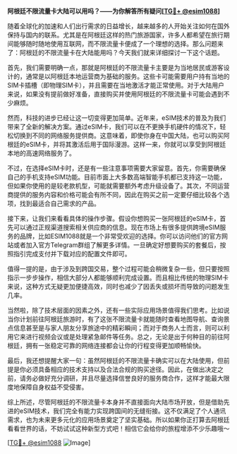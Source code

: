 **阿根廷不限流量卡大陆可以用吗？——为你解答所有疑问[[TG💪+ @esim1088](https://t.me/s/esim1088)]**

随着全球化的加速和人们出行需求的日益增长，越来越多的人开始关注如何在国外保持与国内的联系。尤其是在阿根廷这样的热门旅游国家，许多人都希望在旅行期间能够随时随地使用互联网，而不限流量卡便成了一个理想的选择。那么问题来了：阿根廷的不限流量卡在大陆能用吗？今天我们就来详细探讨一下这个话题。

首先，我们需要明确一点，那就是阿根廷的不限流量卡主要是为当地居民或游客设计的，通常是以阿根廷本地运营商为基础的服务。这些卡可能需要用户持有当地的SIM卡插槽（即物理SIM卡），并且需要在当地激活才能正常使用。对于大陆用户来说，如果没有提前做好准备，直接购买并使用阿根廷的不限流量卡可能会遇到不少麻烦。

然而，科技的进步已经让这一切变得更加简单。近年来，eSIM技术的普及为我们带来了全新的解决方案。通过eSIM卡，我们可以在不更换手机硬件的情况下，轻松切换到不同的网络服务提供商。这意味着，即使你身在中国大陆，也可以购买阿根廷的eSIM卡，并将其激活后用于国际漫游。这样一来，你就可以享受到阿根廷本地的高速网络服务了。

不过，在选择eSIM卡时，还是有一些注意事项需要大家留意。首先，你需要确保自己的手机支持eSIM功能。目前市面上大多数高端智能手机都已支持这一功能，但如果你使用的是较老款机型，可能就需要额外考虑升级设备了。其次，不同运营商提供的服务内容和价格可能会有所不同，因此在购买之前一定要仔细比较各个选项，找到最适合自己需求的产品。

接下来，让我们来看看具体的操作步骤。假设你想购买一张阿根廷的eSIM卡，首先可以通过正规渠道搜索相关供应商的信息。现在市场上有很多提供跨境eSIM服务的品牌，比如ESIM1088就是一个非常受欢迎的选择。你可以访问他们的官方网站或者加入官方Telegram群组了解更多详情。一旦确定好想要购买的套餐后，按照指引完成支付并下载对应的配置文件即可。

值得一提的是，由于涉及到跨国交易，整个过程可能会稍微复杂一些，但只要按照指示一步步操作，相信大部分人都能够顺利完成设置。而且相比传统的物理SIM卡来说，这种方式无疑更加便捷高效，同时也减少了因丢失或损坏而导致的问题发生几率。

当然啦，除了技术层面的因素之外，还有一些实际应用场景值得我们思考。比如说当你计划前往阿根廷旅游时，有了这张不限流量卡就能随时查看地图导航、查询景点信息甚至是与家人朋友分享旅途中的精彩瞬间；而对于商务人士而言，则可以利用它来进行视频会议或是处理紧急邮件等任务。总之，无论是出于何种目的前往阿根廷，拥有一张稳定可靠的网络连接都会让你的行程变得更加顺畅愉快。

最后，我还想提醒大家一句：虽然阿根廷的不限流量卡确实可以在大陆使用，但前提是你必须具备相应的技术支持以及合法合规的购买途径。因此，在做出决定之前，请务必做好充分调研，并且尽量选择信誉良好的服务商合作，这样才能最大限度地保障自身权益不受侵害。

综上所述，尽管阿根廷的不限流量卡本身并不直接面向大陆市场开放，但是借助先进的eSIM技术，我们完全有能力实现跨国间的无缝衔接。这不仅满足了个人通讯需求，也为未来更多元化的应用场景奠定了坚实基础。所以如果你正打算去阿根廷看看世界的话，不妨试试这种新型方式吧！相信它会给你的旅程增添不少乐趣哦～

[[TG💪+ @esim1088](https://t.me/s/esim1088) ![Image](https://i.postimg.cc/4NQfJmqS/Snipaste-2025-05-13-00-14-12.png)]